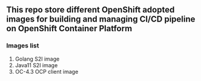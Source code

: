 ## This repo store different OpenShift adopted images for building and managing CI/CD pipeline on OpenShift Container Platform 


### Images list
1. Golang S2I image
2. Java11 S2I image
3. OC-4.3 OCP client image  